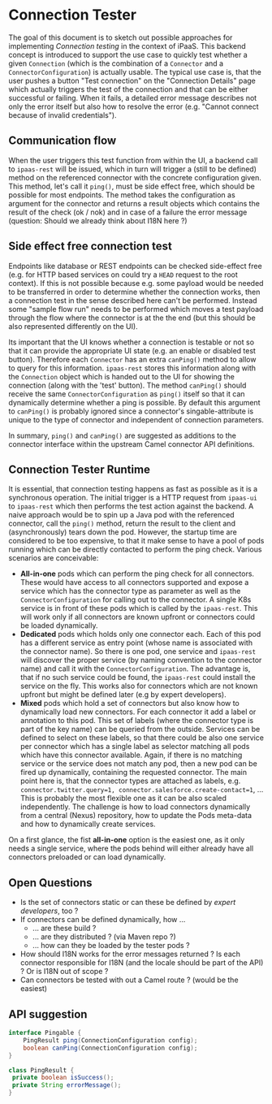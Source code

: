 # Connection Tester

The goal of this document is to sketch out possible approaches for implementing _Connection testing_ in the context of iPaaS. This backend concept is introduced to support the use case to quickly test whether a given `Connection`  (which is the combination of a `Connector` and a `ConnectorConfiguration`) is actually usable. The typical use case is, that the user pushes a button "Test connection" on the "Connection Details" page which actually triggers the test of the connection and that can be either successful or failing. When it fails, a detailed error message describes not only the error itself but also how to resolve the error (e.g. "Cannot connect because of invalid credentials"). 

## Communication flow

When the user triggers this test function from within the UI, a backend call to `ipaas-rest` will be issued, which in turn will trigger a (still to be defined) method on the referenced connector with the concrete configuration given. This method, let's call it `ping()`, must be side effect free, which should be possible for most endpoints. The method takes the configuration as argument for the connector and returns a result objects which contains the result of the check (ok / nok) and in case of a failure the error message (question: Should we already think about I18N here ?)

## Side effect free connection test

Endpoints like database or REST endpoints can be checked side-effect free (e.g. for HTTP based services on could try a `HEAD` request to the root context). If this is not possible because e.g. some payload would be needed to be transferred in order to determine whether the connection works, then a connection test in the sense described here can't be performed. Instead some "sample flow run" needs to be performed which moves a test payload through the flow where the connector is at the the end (but this should be also represented differently on the UI).

Its important that the UI knows whether a connection is testable or not so that it can provide the appropriate UI state (e.g. an enable or disabled test button). Therefore each `Connector` has an extra `canPing()` method to allow to query for this information. `ipaas-rest` stores this information along with the `Connection` object which is handed out to the UI for showing the connection (along with the 'test' button). The method `canPing()` should receive the same `ConnectorConfiguration` as `ping()` itself so that it can dynamically determine whether a ping is possible. By default this argument to `canPing()` is probably ignored since a connector's singable-attribute is unique to the type of connector and independent of connection parameters.

In summary, `ping()` and `canPing()` are suggested as additions to the connector interface within the upstream Camel connector API definitions.

## Connection Tester Runtime

It is essential, that connection testing happens as fast as possible as it is a synchronous operation. The initial trigger is a HTTP request from `ipaas-ui` to `ipaas-rest` which then performs the test action against the backend. A naive approach would be to spin up a Java pod with the referenced connector, call the `ping()` method, return the result to the client and (asynchronously) tears down the pod. However, the startup time are considered to be too expensive, to that it make sense to have a pool of pods running which can be directly contacted to perform the ping check. Various scenarios are conceivable:

* **All-in-one** pods which can perform the ping check for all connectors. These would have access to all connectors supported and expose a service which has the connector type as parameter as well as the `ConnectorConfiguration` for calling out to the connector. A single K8s service is in front of these pods which is called by the `ipaas-rest`. This will work only if all connectors are known upfront or connectors could be loaded dynamically. 
* **Dedicated** pods which holds only one connector each. Each of this pod has a different service as entry point (whose name is associated with the connector name). So there is one pod, one service and `ipaas-rest` will discover the proper service (by naming convention to the connector name) and call it with the `ConnectorConfiguration`. The advantage is, that if no such service could be found, the `ipaas-rest` could install the service on the fly. This works also for connectors which are not known upfront but might be defined later (e.g by expert developers).
* **Mixed** pods which hold a set of connectors but also know how to dynamically load new connectors. For each connector it add a label or annotation to this pod. This set of labels (where the connector type is part of the key name) can be queried from the outside. Services can be defined to select on these labels, so that there could be also one service per connector which has a single label as selector matching all pods which have this connector available. Again, if there is no matching service or the service does not match any pod, then a new pod can be fired up dynamically, containing the requested connector. The main point here is, that the connector types are attached as labels, e.g. `connector.twitter.query=1, connector.salesforce.create-contact=1`, ... This is probably the most flexible one as it can be also scaled independently. The challenge is how to load connectors dynamically from a central (Nexus) repository, how to update the Pods meta-data and how to dynamically create services.

On a first glance, the fist **all-in-one** option is the easiest one, as it only needs a single service, where the pods behind will either already have all connectors preloaded or can load dynamically.

## Open Questions

* Is the set of connectors static or can these be defined by _expert developers_, too ?
* If connectors can be defined dynamically, how ...
    * ... are these build ?
    * ... are they distributed ? (via Maven repo ?)
    * ... how can they be loaded by the tester pods ?
* How should I18N works for the error messages returned ? Is each connector responsible for I18N (and the locale should be part of the API) ? Or is I18N out of scope ?
* Can connectors be tested with out a Camel route ? (would be the easiest)

## API suggestion

```java
interface Pingable {
    PingResult ping(ConnectionConfiguration config);
    boolean canPing(ConnectionConfiguration config);
}

class PingResult {
 private boolean isSuccess();
 private String errorMessage();
}
```

